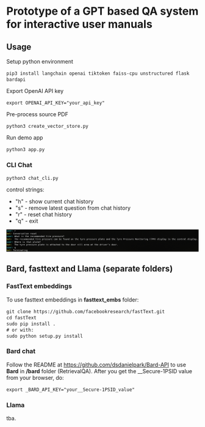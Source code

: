 # Prototype of a GPT based QA system for interactive user manuals

## Usage

Setup python environment

    pip3 install langchain openai tiktoken faiss-cpu unstructured flask bardapi

Export OpenAI API key

    export OPENAI_API_KEY="your_api_key"

Pre-process source PDF

    python3 create_vector_store.py

Run demo app

    python3 app.py

### CLI Chat

    python3 chat_cli.py

control strings:

- "h" - show current chat history
- "s" - remove latest question from chat history
- "r" - reset chat history
- "q" - exit

![Chat screenshot](./chat.png)

## Bard, fasttext and Llama (separate folders)

### FastText embeddings
To use fasttext embeddings in **fasttext_embs** folder:
```
git clone https://github.com/facebookresearch/fastText.git
cd fastText
sudo pip install .
# or with:
sudo python setup.py install
```

### Bard chat

Follow the README at https://github.com/dsdanielpark/Bard-API to use **Bard** in **/bard** folder (RetrievalQA). After you get the __Secure-1PSID value from your browser, do:
```
export _BARD_API_KEY="your__Secure-1PSID_value"
```

### Llama
tba.
